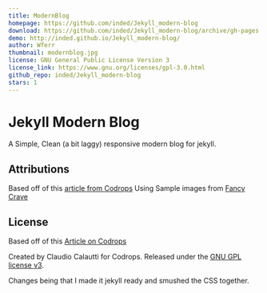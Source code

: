 ```yaml
---
title: ModernBlog
homepage: https://github.com/inded/Jekyll_modern-blog
download: https://github.com/inded/Jekyll_modern-blog/archive/gh-pages.zip
demo: http://inded.github.io/Jekyll_modern-blog/
author: Wferr
thumbnail: modernblog.jpg
license: GNU General Public License Version 3
license_link: https://www.gnu.org/licenses/gpl-3.0.html
github_repo: inded/Jekyll_modern-blog
stars: 1
---
```


# Jekyll Modern Blog

A Simple, Clean (a bit laggy) responsive modern blog for jekyll.

## Attributions
Based off of this [article from Codrops](http://tympanus.net/codrops/?p=24222)
Using Sample images from [Fancy Crave](http://fancycrave.com/)

## License

Based off of this [Article on Codrops](http://tympanus.net/codrops/?p=24222)

Created by Claudio Calautti for Codrops. Released under the
[GNU GPL license v3](https://www.gnu.org/licenses/gpl-3.0.html).

Changes being that I made it jekyll ready and smushed the CSS together.
